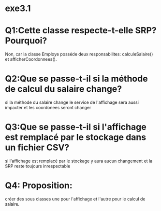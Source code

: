 # exe3.1

# Q1:Cette classe respecte-t-elle SRP?Pourquoi?
Non, car la classe Employe posséde deux responsabilites: calculeSalaire() et afficherCoordonnees().
# Q2:Que se passe-t-il si la méthode de calcul du salaire change?
si la méthode du salaire change le service de l'affichage sera aussi impacter et les coordonees seront changer

# Q3:Que se passe-t-il si l'affichage est remplacé par le stockage dans un fichier CSV?
si l'affichage est remplacé par le stockage y aura aucun changement et la SRP reste toujours inrespectable

# Q4: Proposition:
créer des sous classes une pour l'affichage et l'autre pour le calcul de salaire.
